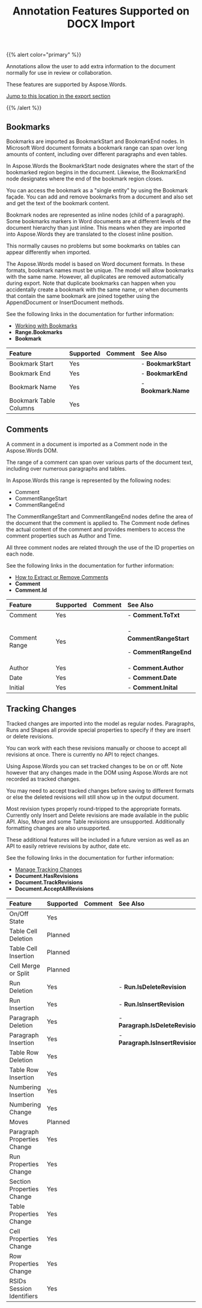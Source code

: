 ﻿---
title: Annotation Features Supported on DOCX Import
type: docs
weight: 10
url: /java/annotation-features-supported-on-docx-import/
---

{{% alert color="primary" %}} 

Annotations allow the user to add extra information to the document normally for use in review or collaboration.

These features are supported by Aspose.Words.

[Jump to this location in the export section]()

{{% /alert %}} 

## Bookmarks

Bookmarks are imported as BookmarkStart and BookmarkEnd nodes. In Microsoft Word document formats a bookmark range can span over long amounts of content, including over different paragraphs and even tables. 

In Aspose.Words the BookmarkStart node designates where the start of the bookmarked region begins in the document. Likewise, the BookmarkEnd node designates where the end of the bookmark region closes.

You can access the bookmark as a "single entity" by using the Bookmark façade. You can add and remove bookmarks from a document and also set and get the text of the bookmark content.

Bookmark nodes are represented as inline nodes (child of a paragraph). Some bookmarks markers in Word documents are at different levels of the document hierarchy than just inline. This means when they are imported into Aspose.Words they are translated to the closest inline position.

This normally causes no problems but some bookmarks on tables can appear differently when imported.

The Aspose.Words model is based on Word document formats. In these formats, bookmark names must be unique. The model will allow bookmarks with the same name. However, all duplicates are removed automatically during export. Note that duplicate bookmarks can happen when you accidentally create a bookmark with the same name, or when documents that contain the same bookmark are joined together using the AppendDocument or InsertDocument methods.

See the following links in the documentation for further information:

- [Working with Bookmarks]()
- **Range.Bookmarks**
- **Bookmark**

|**Feature**|**Supported**|**Comment**|**See Also**|
| :- | :- | :- | :- |
|Bookmark Start |Yes | |- **BookmarkStart**|
|Bookmark End |Yes | |- **BookmarkEnd**|
|Bookmark Name |Yes | |- **Bookmark.Name**|
|Bookmark Table Columns |Yes | | |

## Comments

A comment in a document is imported as a Comment node in the Aspose.Words DOM.

The range of a comment can span over various parts of the document text, including over numerous paragraphs and tables.

In Aspose.Words this range is represented by the following nodes:

- Comment
- CommentRangeStart
- CommentRangeEnd

The CommentRangeStart and CommentRangeEnd nodes define the area of the document that the comment is applied to. The Comment node defines the actual content of the comment and provides members to access the comment properties such as Author and Time.

All three comment nodes are related through the use of the ID properties on each node.

See the following links in the documentation for further information:

- [How to Extract or Remove Comments]()
- **Comment**
- **Comment.Id**

|**Feature**|**Supported**|**Comment**|**See Also**|
| :- | :- | :- | :- |
|Comment |Yes | |- **Comment.ToTxt**|
|Comment Range |Yes | |<p>- **CommentRangeStart** </p><p>- **CommentRangeEnd**</p>|
|Author |Yes | |- **Comment.Author**|
|Date |Yes | |- **Comment.Date**|
|Initial |Yes | |- **Comment.Inital**|

## Tracking Changes

Tracked changes are imported into the model as regular nodes. Paragraphs, Runs and Shapes all provide special properties to specify if they are insert or delete revisions.

You can work with each these revisions manually or choose to accept all revisions at once. There is currently no API to reject changes.

Using Aspose.Words you can set tracked changes to be on or off. Note however that any changes made in the DOM using Aspose.Words are not recorded as tracked changes.

You may need to accept tracked changes before saving to different formats or else the deleted revisions will still show up in the output document.

Most revision types properly round-tripped to the appropriate formats. Currently only Insert and Delete revisions are made available in the public API. Also, Move and some Table revisions are unsupported. Additionally formatting changes are also unsupported.

These additional features will be included in a future version as well as an API to easily retrieve revisions by author, date etc.

See the following links in the documentation for further information:

- [Manage Tracking Changes]()
- **Document.HasRevisions**
- **Document.TrackRevisions**
- **Document.AcceptAllRevisions**

|**Feature**|**Supported**|**Comment**|**See Also**|
| :- | :- | :- | :- |
|On/Off State |Yes | | |
|Table Cell Deletion |Planned | | |
|Table Cell Insertion |Planned | | |
|Cell Merge or Split |Planned | | |
|Run Deletion |Yes | |- **Run.IsDeleteRevision**|
|Run Insertion |Yes | |- **Run.IsInsertRevision**|
|Paragraph Deletion |Yes | |- **Paragraph.IsDeleteRevision**|
|Paragraph Insertion |Yes | |- **Paragraph.IsInsertRevision**|
|Table Row Deletion |Yes | | |
|Table Row Insertion |Yes | | |
|Numbering Insertion |Yes | | |
|Numbering Change |Yes | | |
|Moves |Planned | | |
|Paragraph Properties Change |Yes | | |
|Run Properties Change |Yes | | |
|Section Properties Change |Yes | | |
|Table Properties Change |Yes | | |
|Cell Properties Change |Yes | | |
|Row Properties Change |Yes | | |
|RSIDs Session Identifiers |Yes | | |

